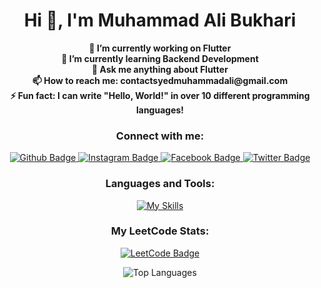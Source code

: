 <h1 align="center">Hi 👋, I'm Muhammad Ali Bukhari</h1>

<p align="center">
  <strong>🔭 I’m currently working on Flutter</strong><br>
  <strong>🌱 I’m currently learning Backend Development</strong><br>
  <strong>💬 Ask me anything about Flutter</strong><br>
  <strong>📫 How to reach me: contactsyedmuhammadali@gmail.com</strong><br>
  <strong>⚡ Fun fact: I can write "Hello, World!" in over 10 different programming languages!</strong>
</p>

<h3 align="center">Connect with me:</h3>
<p align="center">
  <a href="https://github.com/AliBukhariDev" target="_blank">
    <img src="https://img.shields.io/badge/Github-white?style=for-the-badge&logo=Github&logoColor=black" alt="Github Badge"/>
  </a>
  <a href="https://www.instagram.com/ali_bukhari5555/" target="_blank">
    <img src="https://img.shields.io/badge/Instagram-purple?style=for-the-badge&logo=instagram&logoColor=white" alt="Instagram Badge"/>
  </a>
  <a href="https://www.facebook.com/syedmuhammad.ali.56211497/" target="_blank">
    <img src="https://img.shields.io/badge/Facebook-blue?style=for-the-badge&logo=facebook&logoColor=white" alt="Facebook Badge"/>
  </a>
  <a href="https://x.com/IamAli_Bukhari" target="_blank">
    <img src="https://img.shields.io/badge/Twitter-blue?style=for-the-badge&logo=twitter&logoColor=white" alt="Twitter Badge"/>
  </a>
</p>

<h3 align="center">Languages and Tools:</h3>
<p align="center">
  <a href="https://skillicons.dev" target="_blank">
    <img src="https://skillicons.dev/icons?i=flutter,dart,firebase,github,git,postman,figma,xd&perline=5" alt="My Skills"/>
  </a>
</p>

<h3 align="center">My LeetCode Stats:</h3>
<p align="center">
  <a href="https://leetcode.com/u/BukhariProgrammer/" target="_blank">
    <img src="https://img.shields.io/badge/LeetCode-white?style=for-the-badge&logo=LeetCode&logoColor=black" alt="LeetCode Badge"/>
  </a>
</p>

<p align="center">
  <img src="https://github-readme-stats.vercel.app/api/top-langs/?username=AliBukhariDev&theme=dark" alt="Top Languages"/>
</p>
